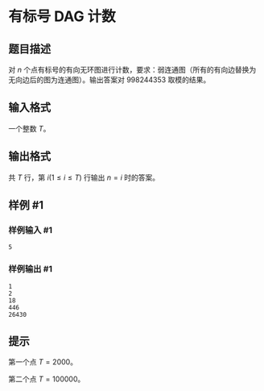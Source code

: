 # 有标号 DAG 计数

## 题目描述

对 $n$ 个点有标号的有向无环图进行计数，要求：弱连通图（所有的有向边替换为无向边后的图为连通图）。输出答案对 
 $998244353$ 取模的结果。

## 输入格式

一个整数 $T$。

## 输出格式

共 $T$ 行，第 $i(1\le i\le T)$ 行输出 $n=i$ 时的答案。

## 样例 #1

### 样例输入 #1
```
5
```

### 样例输出 #1

```
1
2
18
446
26430
```

## 提示

第一个点 $T = 2000$。

第二个点 $T = 100000$。
